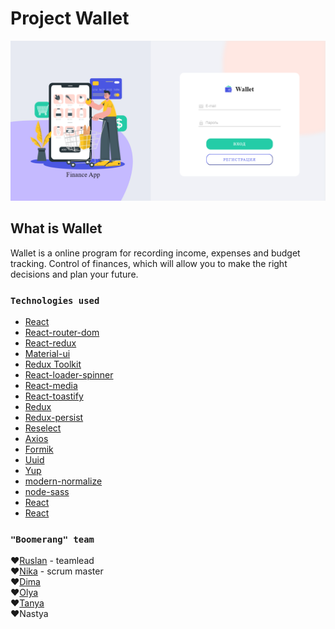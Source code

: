 # Project Wallet

![Wallet](https://github.com/TatyanaLozova/goit-react-hw-09-phonebook/blob/main/src/images/wallet.png?raw=true)


## What is Wallet

Wallet is a online program for recording income, expenses and budget tracking. Control
of finances, which will allow you to make the right decisions and plan your
future.

### `Technologies used`

- [React](https://ru.reactjs.org)
- [React-router-dom](https://reactrouter.com/web/guides/quick-start)
- [React-redux](https://react-redux.js.org)
- [Material-ui](https://material-ui.com/ru)
- [Redux Toolkit](https://redux-toolkit.js.org)
- [React-loader-spinner](https://www.npmjs.com/package/react-loader-spinner)
- [React-media](https://www.npmjs.com/package/react-media)
- [React-toastify](https://www.npmjs.com/package/react-toastify)
- [Redux](https://redux.js.org)
- [Redux-persist](https://www.npmjs.com/package/redux-persist)
- [Reselect](https://www.npmjs.com/package/reselect)
- [Axios](https://www.npmjs.com/package/axios)
- [Formik](https://formik.org/docs/overview)
- [Uuid](https://www.npmjs.com/package/uuid)
- [Yup](https://www.npmjs.com/package/yup)
- [modern-normalize](https://www.npmjs.com/package/modern-normalize)
- [node-sass](https://www.npmjs.com/package/node-sass)
- [React](https://ru.reactjs.org)
- [React](https://ru.reactjs.org)

### `"Boomerang" team`

:heart:[Ruslan](https://github.com/RuslanZahriadskyi) - teamlead    
:heart:[Nika](https://github.com/nikule4ka) - scrum master    
:heart:[Dima](https://github.com/DimRom76)    
:heart:[Olya](https://github.com/Olga-Smolianinova)    
:heart:[Tanya](https://github.com/TatyanaLozova?tab=repositories)    
:heart:Nastya    
